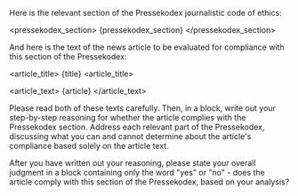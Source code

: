 Here is the relevant section of the Pressekodex journalistic code of ethics:

<pressekodex_section>
{pressekodex_section}
</pressekodex_section>

And here is the text of the news article to be evaluated for compliance with this section of the Pressekodex:

<article_title>
{title}
<article_title>

<article_text>
{article}
</article_text>

Please read both of these texts carefully. Then, in a <reasoning> block, write out your step-by-step reasoning for whether the article complies with the Pressekodex section. Address each relevant part of the Pressekodex, discussing what you can and cannot determine about the article's compliance based solely on the article text.

After you have written out your reasoning, please state your overall judgment in a <compliant> block containing only the word "yes" or "no" - does the article comply with this section of the Pressekodex, based on your analysis?
